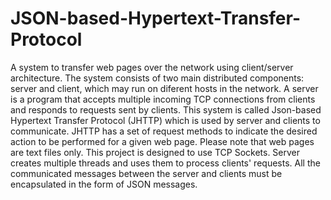 # JSON-based-Hypertext-Transfer-Protocol
A system to transfer web pages over the network using client/server architecture.  The system consists of two main distributed components: server and client, which may run on diferent hosts in the network.  A server is a program that accepts multiple incoming TCP connections from clients and responds to requests sent by clients.  This system is called Json-based Hypertext Transfer Protocol (JHTTP) which is used by server and clients to communicate.  JHTTP has a set of request methods to indicate the desired action to be performed for a given web page. Please note that web pages are text files only.  This project is designed to use TCP Sockets. Server creates multiple threads and uses them to process clients' requests.  All the communicated messages between the server and clients must be encapsulated in the form of JSON messages.
